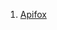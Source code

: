 1. [Apifox](https://www.bilibili.com/video/BV1HE42157zV?spm_id_from=333.788.videopod.episodes&vd_source=78435c3cefd4783245d9d16d09d19859&p=13)